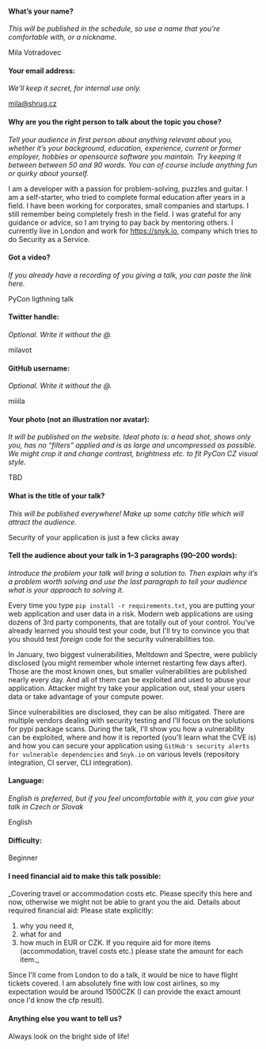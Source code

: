 #### What’s your name?
_This will be published in the schedule, so use a name that you’re comfortable with, or a nickname._

Mila Votradovec

#### Your email address:
_We’ll keep it secret, for internal use only._

mila@shrug.cz

#### Why are you the right person to talk about the topic you chose?
_Tell your audience in first person about anything relevant about you, whether it’s your background, education, experience, current or former employer, hobbies or opensource software you maintain.
Try keeping it between between 50 and 90 words.
You can of course include anything fun or quirky about yourself._

I am a developer with a passion for problem-solving, puzzles and guitar. I am a self-starter, who tried to complete formal education after years in a field. I have been working for corporates, small companies and startups. I still remember being completely fresh in the field. I was grateful for any guidance or advice, so I am trying to pay back by mentoring others. I currently live in London and work for https://snyk.io, company which tries to do Security as a Service.

#### Got a video?
_If you already have a recording of you giving a talk, you can paste the link here._

PyCon ligthning talk

#### Twitter handle:
_Optional. Write it without the @._

milavot

#### GitHub username:
_Optional. Write it without the @._

miiila

#### Your photo (not an illustration nor avatar):
_It will be published on the website.
Ideal photo is: a head shot, shows only you, has no “filters” applied and is as large and uncompressed as possible.
We might crop it and change contrast, brightness etc. to fit PyCon CZ visual style._

TBD

#### What is the title of your talk?
_This will be published everywhere! Make up some catchy title which will attract the audience._

Security of your application is just a few clicks away

#### Tell the audience about your talk in 1–3 paragraphs (90–200 words):
_Introduce the problem your talk will bring a solution to. Then explain why it’s a problem worth solving and use the last paragraph to tell your audience what is your approach to solving it._

Every time you type `pip install -r requirements.txt`, you are putting your web application and user data in a risk. Modern web applications are using dozens of 3rd party components, that are totally out of your control. You've already learned you should test your code, but I'll try to convince you that you should test _foreign_ code for the security vulnerabilities too.

In January, two biggest vulnerabilities, Meltdown and Spectre, were publicly disclosed (you might remember whole internet restarting few days after). Those are the most known ones, but smaller vulnerabilities are published nearly every day. And all of them can be exploited and used to abuse your application. Attacker might try take your application out, steal your users data or take advantage of your compute power.

Since vulnerabilities are disclosed, they can be also mitigated. There are multiple vendors dealing with security testing and I'll focus on the solutions for pypi package scans. During the talk, I'll show you how a vulnerability can be exploited, where and how it is reported (you'll learn what the CVE is) and how you can secure your application using `GitHub's security alerts for vulnerable dependencies` and `Snyk.io` on various levels (repository integration, CI server, CLI integration).


#### Language:
_English is preferred, but if you feel uncomfortable with it, you can give your talk in Czech or Slovak_

English

#### Difficulty:

Beginner

#### I need financial aid to make this talk possible:
_Covering travel or accommodation costs etc. Please specify this here and now, otherwise we might not be able to grant you the aid.
Details about required financial aid:
Please state explicitly:
1) why you need it,
2) what for and
3) how much in EUR or CZK.
If you require aid for more items (accommodation, travel costs etc.) please state the amount for each item._

Since I'll come from London to do a talk, it would be nice to have flight tickets covered. I am absolutely fine with low cost airlines, so my expectation would be around 1500CZK (I can provide the exact amount once I'd know the cfp result).

#### Anything else you want to tell us?

Always look on the bright side of life!

